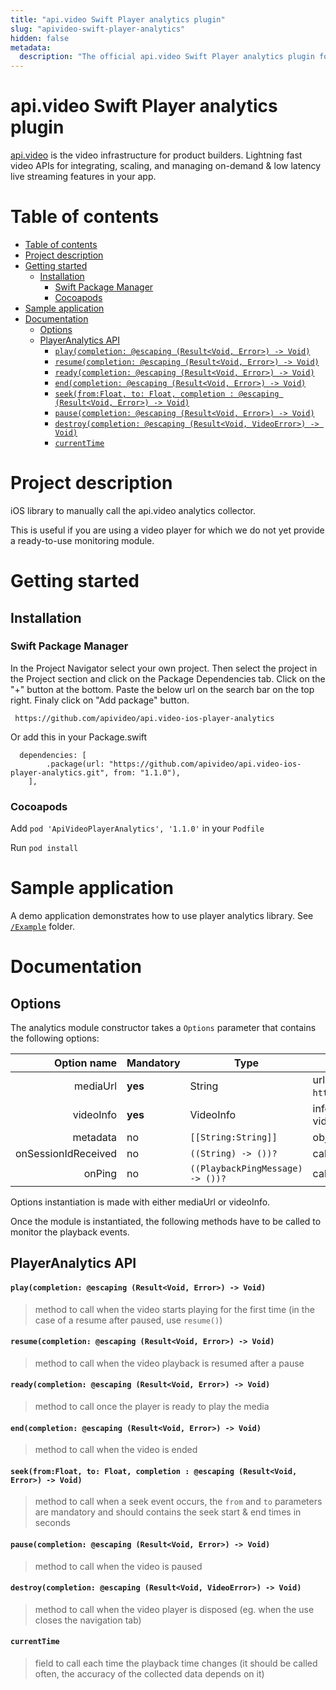 ```yaml
---
title: "api.video Swift Player analytics plugin"
slug: "apivideo-swift-player-analytics"
hidden: false
metadata: 
  description: "The official api.video Swift Player analytics plugin for api.video. [api.video](https://api.video) is the video infrastructure for product builders. Lightning fast video APIs for integrating, scaling, and managing on-demand & low latency live streaming features in your app."
---
```


api.video Swift Player analytics plugin
==============

[api.video](https://api.video) is the video infrastructure for product builders. Lightning fast video APIs for integrating, scaling, and managing on-demand & low latency live streaming features in your app.

# Table of contents

- [Table of contents](#table-of-contents)
- [Project description](#project-description)
- [Getting started](#getting-started)
  - [Installation](#installation)
    - [Swift Package Manager](#swift-package-manager)
    - [Cocoapods](#cocoapods)
- [Sample application](#sample-application)
- [Documentation](#documentation)
  - [Options](#options)
  - [PlayerAnalytics API](#playeranalytics-api)
      - [`play(completion: @escaping (Result<Void, Error>) -> Void)`](#playcompletion-escaping-resultvoid-error---void)
      - [`resume(completion: @escaping (Result<Void, Error>) -> Void)`](#resumecompletion-escaping-resultvoid-error---void)
      - [`ready(completion: @escaping (Result<Void, Error>) -> Void)`](#readycompletion-escaping-resultvoid-error---void)
      - [`end(completion: @escaping (Result<Void, Error>) -> Void)`](#endcompletion-escaping-resultvoid-error---void)
      - [`seek(from:Float, to: Float, completion : @escaping (Result<Void, Error>) -> Void)`](#seekfromfloat-to-float-completion--escaping-resultvoid-error---void)
      - [`pause(completion: @escaping (Result<Void, Error>) -> Void)`](#pausecompletion-escaping-resultvoid-error---void)
      - [`destroy(completion: @escaping (Result<Void, VideoError>) -> Void)`](#destroycompletion-escaping-resultvoid-videoerror---void)
      - [`currentTime`](#currenttime)
    


# Project description
iOS library to manually call the api.video analytics collector.

This is useful if you are using a video player for which we do not yet provide a ready-to-use monitoring module.

# Getting started

## Installation
### Swift Package Manager
In the Project Navigator select your own project. Then select the project in the Project section and click on the Package Dependencies tab. Click on the "+" button at the bottom. Paste the below url on the search bar on the top right. Finaly click on "Add package" button.
```
 https://github.com/apivideo/api.video-ios-player-analytics
```
Or add this in your Package.swift
```
  dependencies: [
        .package(url: "https://github.com/apivideo/api.video-ios-player-analytics.git", from: "1.1.0"),
    ],
```
### Cocoapods
Add `pod 'ApiVideoPlayerAnalytics', '1.1.0'` in your `Podfile`

Run `pod install`

# Sample application

A demo application demonstrates how to use player analytics library. See [`/Example`](https://github.com/apivideo/api.video-ios-player-analytics/tree/main/Example) folder.

# Documentation

## Options

The analytics module constructor takes a `Options` parameter that contains the following options:

|         Option name | Mandatory | Type                                            | Description                                                                                                  |
| ------------------: | --------- | ----------------------------------------------- | ------------------------------------------------------------------------------------------------------------ |
|            mediaUrl | **yes**   | String                                          | url of the media (eg. `https://cdn.api.video/vod/vi5oDagRVJBSKHxSiPux5rYD/hls/manifest.m3u8`)                |
|           videoInfo | **yes**   | VideoInfo                                       | information containing analytics collector url, video type (vod or live) and video id                        |
|            metadata | no        | ```[[String:String]]```                       | object containing [metadata](https://api.video/blog/tutorials/dynamic-metadata)                              |
| onSessionIdReceived | no        | ```((String) -> ())?```            | callback called once the session id has been received                                                        |
|              onPing | no        | ```((PlaybackPingMessage) -> ())?``` | callback called before sending the ping message                                                              |

Options instantiation is made with either mediaUrl or videoInfo.

Once the module is instantiated, the following methods have to be called to monitor the playback events.

## PlayerAnalytics API

#### `play(completion: @escaping (Result<Void, Error>) -> Void)`
> method to call when the video starts playing for the first time (in the case of a resume after paused, use `resume()`)

#### `resume(completion: @escaping (Result<Void, Error>) -> Void)`
> method to call when the video playback is resumed after a pause

#### `ready(completion: @escaping (Result<Void, Error>) -> Void)`
> method to call once the player is ready to play the media

#### `end(completion: @escaping (Result<Void, Error>) -> Void)`
> method to call when the video is ended

#### `seek(from:Float, to: Float, completion : @escaping (Result<Void, Error>) -> Void)`
> method to call when a seek event occurs, the `from` and `to` parameters are mandatory and should contains the seek start & end times in seconds

#### `pause(completion: @escaping (Result<Void, Error>) -> Void)`
> method to call when the video is paused

#### `destroy(completion: @escaping (Result<Void, VideoError>) -> Void)`
> method to call when the video player is disposed (eg. when the use closes the navigation tab)

#### `currentTime`
> field to call each time the playback time changes (it should be called often, the accuracy of the collected data depends on it)